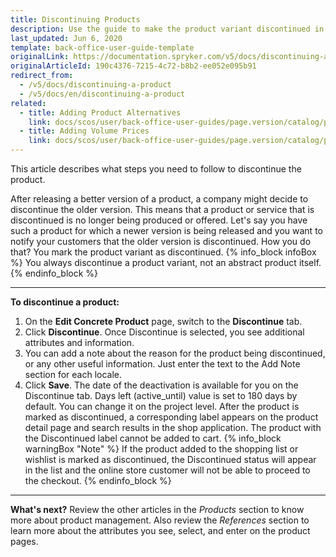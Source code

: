 ```yaml
---
title: Discontinuing Products
description: Use the guide to make the product variant discontinued in the Back Office.
last_updated: Jun 6, 2020
template: back-office-user-guide-template
originalLink: https://documentation.spryker.com/v5/docs/discontinuing-a-product
originalArticleId: 190c4376-7215-4c72-b8b2-ee052e095b91
redirect_from:
  - /v5/docs/discontinuing-a-product
  - /v5/docs/en/discontinuing-a-product
related:
  - title: Adding Product Alternatives
    link: docs/scos/user/back-office-user-guides/page.version/catalog/products/managing-products/adding-product-alternatives.html
  - title: Adding Volume Prices
    link: docs/scos/user/back-office-user-guides/page.version/catalog/products/managing-products/adding-volume-prices.html
---
```


This article describes what steps you need to follow to discontinue the product.

After releasing a better version of a product, a company might decide to discontinue the older version.
This means that a product or service that is discontinued is no longer being produced or offered.
Let's say you have such a product for which a newer version is being released and you want to notify your customers that the older version is discontinued. How you do that? You mark the product variant as discontinued.
{% info_block infoBox %}
You always discontinue a product variant, not an abstract product itself.
{% endinfo_block %}
***
**To discontinue a product:**
1. On the **Edit Concrete Product** page, switch to the **Discontinue** tab.
2. Click **Discontinue**.
    Once Discontinue is selected, you see additional attributes and information.
3. You can add a note about the reason for the product being discontinued, or any other useful information. Just enter the text to the Add Note section for each locale.
4. Click **Save**.
The date of the deactivation is available for you on the Discontinue tab.
Days left (active_until) value is set to 180 days by default. You can change it on the project level.
After the product is marked as discontinued, a corresponding label appears on the product detail page and search results in the shop application.
The product with the Discontinued label cannot be added to cart.
{% info_block warningBox "Note" %}
If the product added to the shopping list or wishlist is marked as discontinued, the Discontinued status will appear in the list and the online store customer will not be able to proceed to the checkout.
{% endinfo_block %}
***
**What's next?**
Review the other articles in the _Products_ section to know more about product management. Also review the _References_ section to learn more about the attributes you see, select, and enter on the product pages.
